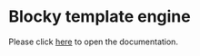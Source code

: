 # Blocky template engine

Please click [here](https://lubomilko.github.io/blocky) to open the documentation.

